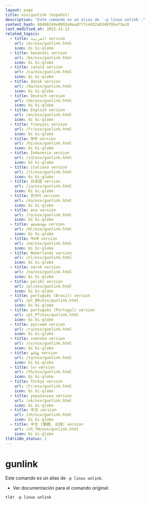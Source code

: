 ```yaml
---
layout: page
title: osx/gunlink (español)
description: "Este comando es un alias de `-p linux unlink`."
content_hash: 08400249e0092e0ead777c4d32a0349795e73ac8
last_modified_at: 2023-11-12
related_topics:
  - title: العربية version
    url: /ar/osx/gunlink.html
    icon: bi bi-globe
  - title: bosanski version
    url: /bs/osx/gunlink.html
    icon: bi bi-globe
  - title: català version
    url: /ca/osx/gunlink.html
    icon: bi bi-globe
  - title: dansk version
    url: /da/osx/gunlink.html
    icon: bi bi-globe
  - title: Deutsch version
    url: /de/osx/gunlink.html
    icon: bi bi-globe
  - title: English version
    url: /en/osx/gunlink.html
    icon: bi bi-globe
  - title: français version
    url: /fr/osx/gunlink.html
    icon: bi bi-globe
  - title: हिन्दी version
    url: /hi/osx/gunlink.html
    icon: bi bi-globe
  - title: Indonesia version
    url: /id/osx/gunlink.html
    icon: bi bi-globe
  - title: italiano version
    url: /it/osx/gunlink.html
    icon: bi bi-globe
  - title: 日本語 version
    url: /ja/osx/gunlink.html
    icon: bi bi-globe
  - title: 한국어 version
    url: /ko/osx/gunlink.html
    icon: bi bi-globe
  - title: ລາວ version
    url: /lo/osx/gunlink.html
    icon: bi bi-globe
  - title: മലയാളം version
    url: /ml/osx/gunlink.html
    icon: bi bi-globe
  - title: नेपाली version
    url: /ne/osx/gunlink.html
    icon: bi bi-globe
  - title: Nederlands version
    url: /nl/osx/gunlink.html
    icon: bi bi-globe
  - title: norsk version
    url: /no/osx/gunlink.html
    icon: bi bi-globe
  - title: polski version
    url: /pl/osx/gunlink.html
    icon: bi bi-globe
  - title: português (Brasil) version
    url: /pt_BR/osx/gunlink.html
    icon: bi bi-globe
  - title: português (Portugal) version
    url: /pt_PT/osx/gunlink.html
    icon: bi bi-globe
  - title: русский version
    url: /ru/osx/gunlink.html
    icon: bi bi-globe
  - title: svenska version
    url: /sv/osx/gunlink.html
    icon: bi bi-globe
  - title: தமிழ் version
    url: /ta/osx/gunlink.html
    icon: bi bi-globe
  - title: ไทย version
    url: /th/osx/gunlink.html
    icon: bi bi-globe
  - title: Türkçe version
    url: /tr/osx/gunlink.html
    icon: bi bi-globe
  - title: українська version
    url: /uk/osx/gunlink.html
    icon: bi bi-globe
  - title: 中文 version
    url: /zh/osx/gunlink.html
    icon: bi bi-globe
  - title: 中文 (繁體, 台灣) version
    url: /zh_TW/osx/gunlink.html
    icon: bi bi-globe
tldri18n_status: 2
---
```

# gunlink

Este comando es un alias de `-p linux unlink`.

- Ver documentación para el comando original:

`tldr -p linux unlink`
